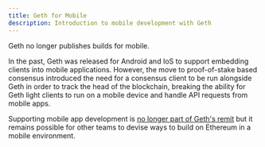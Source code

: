 ```yaml
---
title: Geth for Mobile
description: Introduction to mobile development with Geth
---
```


<Note>
Geth no longer publishes builds for mobile.
</Note>
 
 
In the past, Geth was released for Android and IoS to support embedding clients into mobile applications. However, the move to proof-of-stake based consensus introduced the need for a consensus client to be run alongside Geth in order to track the head of the blockchain, breaking the ability for Geth light clients to run on a mobile device and handle API requests from mobile apps.

Supporting mobile app development is [no longer part of Geth's remit](https://github.com/ethereum/go-ethereum/pull/26599) but it remains possible for other teams to devise ways to build on Ethereum in a mobile environment.